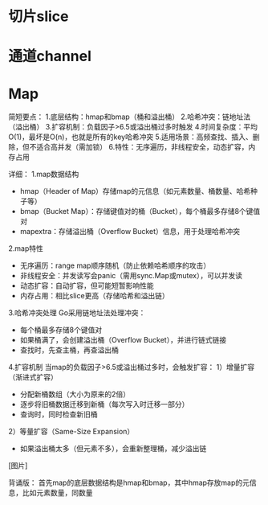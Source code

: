 # 切片slice

# 通道channel

# Map
简短要点：
1.底层结构：hmap和bmap（桶和溢出桶）
2.哈希冲突：链地址法（溢出桶）
3.扩容机制：负载因子>6.5或溢出桶过多时触发
4.时间复杂度：平均O(1)，最坏是O(n)，也就是所有的key哈希冲突
5.适用场景：高频查找、插入、删除，但不适合高并发（需加锁）
6.特性：无序遍历，非线程安全，动态扩容，内存占用

详细：
1.map数据结构
- hmap（Header of Map）存储map的元信息（如元素数量、桶数量、哈希种子等）
- bmap（Bucket Map）：存储键值对的桶（Bucket），每个桶最多存储8个键值对
- mapextra：存储溢出桶（Overflow Bucket）信息，用于处理哈希冲突

2.map特性
- 无序遍历：range map顺序随机（防止依赖哈希顺序的攻击）
- 非线程安全：并发读写会panic（需用sync.Map或mutex），可以并发读
- 动态扩容：自动扩容，但可能短暂影响性能
- 内存占用：相比slice更高（存储哈希和溢出链）

3.哈希冲突处理
Go采用链地址法处理冲突：
- 每个桶最多存储8个键值对
- 如果桶满了，会创建溢出桶（Overflow Bucket），并进行链式链接
- 查找时，先查主桶，再查溢出桶

4.扩容机制
当map的负载因子>6.5或溢出桶过多时，会触发扩容：
1）增量扩容（渐进式扩容）
- 分配新桶数组（大小为原来的2倍）
- 逐步将旧桶数据迁移到新桶（每次写入时迁移一部分）
- 查询时，同时检查新旧桶

2）等量扩容（Same-Size Expansion）
- 如果溢出桶太多（但元素不多），会重新整理桶，减少溢出链

[图片]

背诵版：
首先map的底层数据结构是hmap和bmap，其中hmap存放map的元信息，比如元素数量，同数量
